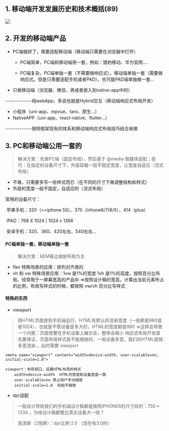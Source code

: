 ## 1.  移动端开发发展历史和技术概括(89)

![](/images/module-3/移动端发展史.png)





## 2.  开发的移动端产品

- PC端做好了，需要适配移动端（移动端只需要在浏览器中打开）

	+ PC端简单，PC端和移动端用一套，例如：猎豹移动、华为官网....

	+ PC端复杂，PC端单独一套（不需要做响应式），移动端单独一套（需要做响应式，但是只需要适配手机或者PAD），也可能PAD端单独做一套...

- 只做移动端（浏览器、微信、再或者嵌入到native-app中的）

-------------纯webApp，多说也就是Hybrid交互（移动端响应式布局开发）

- 小程序（uni-app、mpvue、taro、原生...）
- NativeAPP（uni-app、react-native、flutter...）

-------------按照框架现有的体系和移动端响应式布局技巧结合来做

## 3.  PC和移动端公用一套的
> 解决方案：先做PC端（固定布局），然后基于 @media 做媒体适配；技巧：在指定的设备尺寸下，外层容器一般不固定宽度，让宽度自适应（流式布局）

- 不难，只需要多写一些样式而已（在不同的尺寸下微调整结构和样式）
- 外层的宽度一般不固定，自适应的（流式布局）

常用的设备尺寸：

​	苹果手机：320（<=iphone 5S）、375（inhone6/7/8/X）、414（plus）

​	IPAD：768 X 1024 |  1024 x 1366

​	安卓手机：320、360、420左右、540左右...

#### PC端单独一套，移动端单独一套
> 解决方案：REM等比缩放布局为主

- flex 特殊场景的应用：排列对齐类的
- vh 和 vw 特殊场景应用：1vw 是1%的宽度  1vh 是1%的高度，按照百分比布局，经常用于一屏幕宽高的产品中 =>按照设计稿的宽高，计算出当前元素所占的比例，布局写样式的时候，都按照 vw/vh 百分比写样式

#### 特殊的东西
- viewport
> 把HTML页面放到手机端运行，HTML有默认的渲染宽度（一般都是980或者1024），也就是不管设备是多大的，HTML的宽度都是980  =>这样会导致一个问题：页面想要在手机设备上展示全，整体会缩小
> 响应式布局开发首先要保证，页面布局样式是不能缩放的，一般设备多宽，我们的HTML就按多宽渲染 ，此时需要 viewport
```
<meta name="viewport" content="width=device-width, user-scalable=no, initial-scale=1.0">

viewport：布局视口，设置HTML布局的样式
	width=device-width  HTML的宽度和设备宽度一致
	user-scalable=no 禁止用户手动缩放
	initial-scale=1.0  初始不缩放
```

- dpr适配
> 一般设计师给我们的手机端设计稿都是按照IPHONE6的尺寸给的：750 * 1334 ，为啥设计稿都要比真实设备大一倍？

> 高清屏（2倍屏）：dpr比例  2.0 （现在有3.0的）
